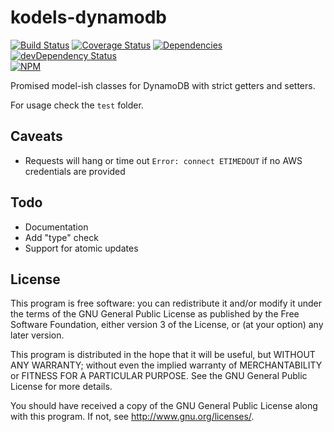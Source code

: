 kodels-dynamodb
===============

[![Build Status](https://travis-ci.org/plasticpanda/kodels-dynamodb.svg?branch=master)](https://travis-ci.org/plasticpanda/kodels-dynamodb) [![Coverage Status](https://img.shields.io/coveralls/plasticpanda/kodels-dynamodb.svg)](https://coveralls.io/r/plasticpanda/kodels-dynamodb?branch=master)
[![Dependencies](https://david-dm.org/plasticpanda/kodels-dynamodb.svg)](https://david-dm.org/plasticpanda/kodels-dynamodb)
[![devDependency Status](https://david-dm.org/plasticpanda/kodels-dynamodb/dev-status.svg)](https://david-dm.org/plasticpanda/kodels-dynamodb#info=devDependencies)  
[![NPM](https://nodei.co/npm/kodels-dynamodb.png)](https://nodei.co/npm/kodels-dynamodb/)


Promised model-ish classes for DynamoDB with strict getters and setters.

For usage check the ```test``` folder.

## Caveats

* Requests will hang or time out ```Error: connect ETIMEDOUT``` if no AWS credentials are provided


## Todo

* Documentation
* Add "type" check
* Support for atomic updates

## License

This program is free software: you can redistribute it and/or modify it under the terms of the GNU General Public License as published by the Free Software Foundation, either version 3 of the License, or (at your option) any later version.

This program is distributed in the hope that it will be useful, but WITHOUT ANY WARRANTY; without even the implied warranty of MERCHANTABILITY or FITNESS FOR A PARTICULAR PURPOSE. See the GNU General Public License for more details.

You should have received a copy of the GNU General Public License along with this program. If not, see http://www.gnu.org/licenses/.
